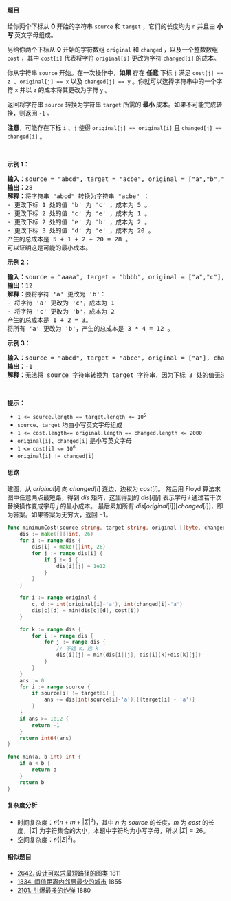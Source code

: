 #### 题目

<p>给你两个下标从 <strong>0</strong> 开始的字符串 <code>source</code> 和 <code>target</code> ，它们的长度均为 <code>n</code> 并且由 <strong>小写 </strong>英文字母组成。</p>

<p>另给你两个下标从 <strong>0</strong> 开始的字符数组 <code>original</code> 和 <code>changed</code> ，以及一个整数数组 <code>cost</code> ，其中 <code>cost[i]</code> 代表将字符 <code>original[i]</code> 更改为字符 <code>changed[i]</code> 的成本。</p>

<p>你从字符串 <code>source</code> 开始。在一次操作中，<strong>如果 </strong>存在 <strong>任意</strong> 下标 <code>j</code> 满足 <code>cost[j] == z</code>  、<code>original[j] == x</code> 以及 <code>changed[j] == y</code> 。你就可以选择字符串中的一个字符 <code>x</code> 并以 <code>z</code> 的成本将其更改为字符 <code>y</code> 。</p>

<p>返回将字符串 <code>source</code> 转换为字符串 <code>target</code> 所需的<strong> 最小 </strong>成本。如果不可能完成转换，则返回 <code>-1</code> 。</p>

<p><strong>注意</strong>，可能存在下标 <code>i</code> 、<code>j</code> 使得 <code>original[j] == original[i]</code> 且 <code>changed[j] == changed[i]</code> 。</p>

<p> </p>

<p><strong class="example">示例 1：</strong></p>

<pre>
<strong>输入：</strong>source = "abcd", target = "acbe", original = ["a","b","c","c","e","d"], changed = ["b","c","b","e","b","e"], cost = [2,5,5,1,2,20]
<strong>输出：</strong>28
<strong>解释：</strong>将字符串 "abcd" 转换为字符串 "acbe" ：
- 更改下标 1 处的值 'b' 为 'c' ，成本为 5 。
- 更改下标 2 处的值 'c' 为 'e' ，成本为 1 。
- 更改下标 2 处的值 'e' 为 'b' ，成本为 2 。
- 更改下标 3 处的值 'd' 为 'e' ，成本为 20 。
产生的总成本是 5 + 1 + 2 + 20 = 28 。
可以证明这是可能的最小成本。
</pre>

<p><strong class="example">示例 2：</strong></p>

<pre>
<strong>输入：</strong>source = "aaaa", target = "bbbb", original = ["a","c"], changed = ["c","b"], cost = [1,2]
<strong>输出：</strong>12
<strong>解释：</strong>要将字符 'a' 更改为 'b'：
- 将字符 'a' 更改为 'c'，成本为 1 
- 将字符 'c' 更改为 'b'，成本为 2 
产生的总成本是 1 + 2 = 3。
将所有 'a' 更改为 'b'，产生的总成本是 3 * 4 = 12 。
</pre>

<p><strong class="example">示例 3：</strong></p>

<pre>
<strong>输入：</strong>source = "abcd", target = "abce", original = ["a"], changed = ["e"], cost = [10000]
<strong>输出：</strong>-1
<strong>解释：</strong>无法将 source 字符串转换为 target 字符串，因为下标 3 处的值无法从 'd' 更改为 'e' 。
</pre>

<p> </p>

<p><strong>提示：</strong></p>

<ul>
	<li><code>1 <= source.length == target.length <= 10<sup>5</sup></code></li>
	<li><code>source</code>、<code>target</code> 均由小写英文字母组成</li>
	<li><code>1 <= cost.length== original.length == changed.length <= 2000</code></li>
	<li><code>original[i]</code>、<code>changed[i]</code> 是小写英文字母</li>
	<li><code>1 <= cost[i] <= 10<sup>6</sup></code></li>
	<li><code>original[i] != changed[i]</code></li>
</ul>

#### 思路

建图，从 $\textit{original}[i]$ 向 $\textit{changed}[i]$ 连边，边权为 $\textit{cost}[i]$。
然后用 Floyd 算法求图中任意两点最短路，得到 $\textit{dis}$ 矩阵，这里得到的 $\textit{dis}[i][j]$ 表示字母 $i$ 通过若干次替换操作变成字母 $j$ 的最小成本。
最后累加所有 $\textit{dis}[\textit{original}[i]][\textit{changed}[i]]$，即为答案。如果答案为无穷大，返回 $-1$。

```go  [sol]
func minimumCost(source string, target string, original []byte, changed []byte, cost []int) int64 {
	dis := make([][]int, 26)
	for i := range dis {
		dis[i] = make([]int, 26)
		for j := range dis[i] {
			if j != i {
				dis[i][j] = 1e12
			}
		}
	}

	for i := range original {
		c, d := int(original[i]-'a'), int(changed[i]-'a')
		dis[c][d] = min(dis[c][d], cost[i])
	}

	for k := range dis {
		for i := range dis {
			for j := range dis {
				// 不选 k，选 k
				dis[i][j] = min(dis[i][j], dis[i][k]+dis[k][j])
			}
		}
	}
	ans := 0
	for i := range source {
		if source[i] != target[i] {
			ans += dis[int(source[i]-'a')][(target[i] - 'a')]
		}
	}
	if ans >= 1e12 {
		return -1
	}
	return int64(ans)
}

func min(a, b int) int {
	if a < b {
		return a
	}
	return b
}
```

#### 复杂度分析

- 时间复杂度：$\mathcal{O}(n+m+|\Sigma|^3)$，其中 $n$ 为 $\textit{source}$ 的长度，$m$ 为 $\textit{cost}$ 的长度，$|\Sigma|$ 为字符集合的大小，本题中字符均为小写字母，所以 $|\Sigma|=26$。
- 空间复杂度：$\mathcal{O}(|\Sigma|^2)$。

#### 相似题目

- [2642. 设计可以求最短路径的图类](https://leetcode.cn/problems/design-graph-with-shortest-path-calculator/) 1811
- [1334. 阈值距离内邻居最少的城市](https://leetcode.cn/problems/find-the-city-with-the-smallest-number-of-neighbors-at-a-threshold-distance/) 1855
- [2101. 引爆最多的炸弹](https://leetcode.cn/problems/detonate-the-maximum-bombs/) 1880
